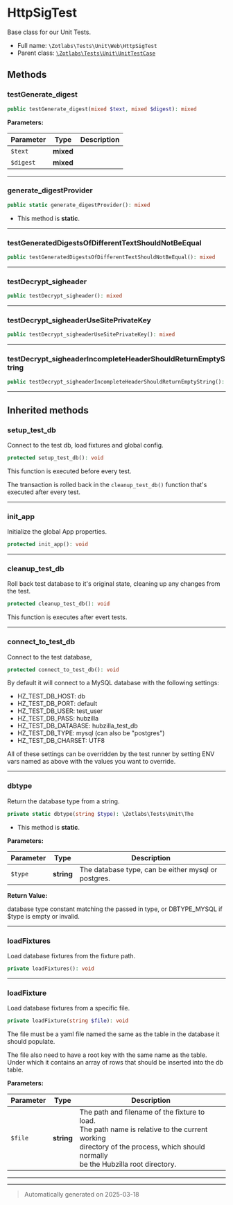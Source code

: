 
# HttpSigTest

Base class for our Unit Tests.



* Full name: `\Zotlabs\Tests\Unit\Web\HttpSigTest`
* Parent class: [`\Zotlabs\Tests\Unit\UnitTestCase`](../UnitTestCase.md)




## Methods


### testGenerate_digest



```php
public testGenerate_digest(mixed $text, mixed $digest): mixed
```








**Parameters:**

| Parameter | Type | Description |
|-----------|------|-------------|
| `$text` | **mixed** |  |
| `$digest` | **mixed** |  |





***

### generate_digestProvider



```php
public static generate_digestProvider(): mixed
```



* This method is **static**.








***

### testGeneratedDigestsOfDifferentTextShouldNotBeEqual



```php
public testGeneratedDigestsOfDifferentTextShouldNotBeEqual(): mixed
```












***

### testDecrypt_sigheader



```php
public testDecrypt_sigheader(): mixed
```












***

### testDecrypt_sigheaderUseSitePrivateKey



```php
public testDecrypt_sigheaderUseSitePrivateKey(): mixed
```












***

### testDecrypt_sigheaderIncompleteHeaderShouldReturnEmptyString



```php
public testDecrypt_sigheaderIncompleteHeaderShouldReturnEmptyString(): mixed
```












***


## Inherited methods


### setup_test_db

Connect to the test db, load fixtures and global config.

```php
protected setup_test_db(): void
```

This function is executed before every test.

The transaction is rolled back in the `cleanup_test_db()` function
that's executed after every test.










***

### init_app

Initialize the global App properties.

```php
protected init_app(): void
```












***

### cleanup_test_db

Roll back test database to it's original state, cleaning up
any changes from the test.

```php
protected cleanup_test_db(): void
```

This function is executes after evert tests.










***

### connect_to_test_db

Connect to the test database,

```php
protected connect_to_test_db(): void
```

By default it will connect to a MySQL database with the following settings:

  - HZ_TEST_DB_HOST: db
  - HZ_TEST_DB_PORT: default
  - HZ_TEST_DB_USER: test_user
  - HZ_TEST_DB_PASS: hubzilla
  - HZ_TEST_DB_DATABASE: hubzilla_test_db
  - HZ_TEST_DB_TYPE: mysql (can also be "postgres")
  - HZ_TEST_DB_CHARSET: UTF8

All of these settings can be overridden by the test runner by setting ENV vars
named as above with the values you want to override.










***

### dbtype

Return the database type from a string.

```php
private static dbtype(string $type): \Zotlabs\Tests\Unit\The
```



* This method is **static**.




**Parameters:**

| Parameter | Type | Description |
|-----------|------|-------------|
| `$type` | **string** | The database type, can be either mysql or postgres. |


**Return Value:**

database type constant matching the passed in type, or DBTYPE_MYSQL
if $type is empty or invalid.




***

### loadFixtures

Load database fixtures from the fixture path.

```php
private loadFixtures(): void
```












***

### loadFixture

Load database fixtures from a specific file.

```php
private loadFixture(string $file): void
```

The file must be a yaml file named the same as the table in the database
it should populate.

The file also need to have a root key with the same name as the table.
Under which it contains an array of rows that should be inserted into
the db table.






**Parameters:**

| Parameter | Type | Description |
|-----------|------|-------------|
| `$file` | **string** | The path and filename of the fixture to load.<br />The path name is relative to the current working<br />directory of the process, which should normally<br />be the Hubzilla root directory. |





***


***
> Automatically generated on 2025-03-18
